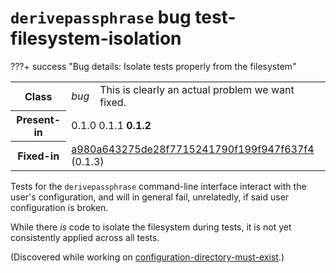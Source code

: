 # `derivepassphrase` bug test-filesystem-isolation

???+ success "Bug details: Isolate tests properly from the filesystem"
    <table id="bug-summary" markdown>
        <tr><th scope=col>Class<td><i>bug</i><td>This is clearly an actual problem we want fixed.
        <tr><th scope=col>Present-in<td colspan=2>0.1.0 0.1.1 <b>0.1.2</b>
        <tr><th scope=col>Fixed-in<td colspan=2><a href="https://github.com/the-13th-letter/derivepassphrase/commit/a980a643275de28f7715241790f199f947f637f4">a980a643275de28f7715241790f199f947f637f4</a> (0.1.3)
    </table>

Tests for the `derivepassphrase` command-line interface interact with the user's configuration, and will in general fail, unrelatedly, if said user configuration is broken.

While there *is* code to isolate the filesystem during tests, it is not yet consistently applied across all tests.

(Discovered while working on [configuration-directory-must-exist](configuration-directory-must-exist.md).)
